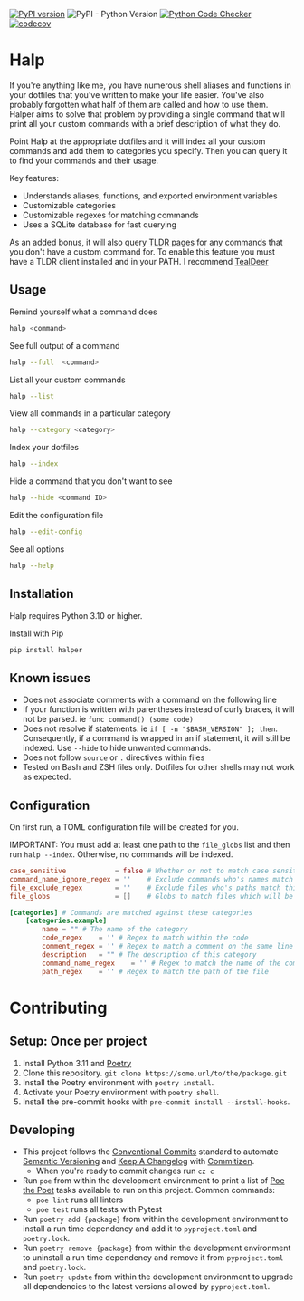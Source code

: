[![PyPI version](https://badge.fury.io/py/halper.svg)](https://badge.fury.io/py/halper) ![PyPI - Python Version](https://img.shields.io/pypi/pyversions/halper) [![Python Code Checker](https://github.com/natelandau/halp/actions/workflows/automated-tests.yml/badge.svg)](https://github.com/natelandau/halp/actions/workflows/automated-tests.yml) [![codecov](https://codecov.io/gh/natelandau/halp/graph/badge.svg?token=GQ0UO3YCJO)](https://codecov.io/gh/natelandau/halp)

# Halp

If you're anything like me, you have numerous shell aliases and functions in your dotfiles that you've written to make your life easier. You've also probably forgotten what half of them are called and how to use them. Halper aims to solve that problem by providing a single command that will print all your custom commands with a brief description of what they do.

Point Halp at the appropriate dotfiles and it will index all your custom commands and add them to categories you specify. Then you can query it to find your commands and their usage.

Key features:

-   Understands aliases, functions, and exported environment variables
-   Customizable categories
-   Customizable regexes for matching commands
-   Uses a SQLite database for fast querying

As an added bonus, it will also query [TLDR pages](https://tldr.sh/) for any commands that you don't have a custom command for. To enable this feature you must have a TLDR client installed and in your PATH. I recommend [TealDeer](https://github.com/dbrgn/tealdeer)

## Usage

Remind yourself what a command does

```bash
halp <command>
```

See full output of a command

```bash
halp --full  <command>
```

List all your custom commands

```bash
halp --list
```

View all commands in a particular category

```bash
halp --category <category>
```

Index your dotfiles

```bash
halp --index
```

Hide a command that you don't want to see

```bash
halp --hide <command ID>
```

Edit the configuration file

```bash
halp --edit-config
```

See all options

```bash
halp --help
```

## Installation

Halp requires Python 3.10 or higher.

Install with Pip

```bash
pip install halper
```

## Known issues

-   Does not associate comments with a command on the following line
-   If your function is written with parentheses instead of curly braces, it will not be parsed. ie `func command() (some code)`
-   Does not resolve if statements. ie `if [ -n "$BASH_VERSION" ]; then`. Consequently, if a command is wrapped in an if statement, it will still be indexed. Use `--hide` to hide unwanted commands.
-   Does not follow `source` or `.` directives within files
-   Tested on Bash and ZSH files only. Dotfiles for other shells may not work as expected.

## Configuration

On first run, a TOML configuration file will be created for you.

IMPORTANT: You must add at least one path to the `file_globs` list and then run `halp --index`. Otherwise, no commands will be indexed.

```toml
case_sensitive            = false # Whether or not to match case sensitively with regexes
command_name_ignore_regex = ''    # Exclude commands who's names match this regex
file_exclude_regex        = ''    # Exclude files who's paths match this regex
file_globs                = []    # Globs to match files which will be indexed for commands

[categories] # Commands are matched against these categories
    [categories.example]
        name = "" # The name of the category
        code_regex    = '' # Regex to match within the code
        comment_regex = '' # Regex to match a comment on the same line as an alias/function definition or a comment on the first line of a function
        description   = "" # The description of this category
        command_name_regex    = '' # Regex to match the name of the command
        path_regex    = '' # Regex to match the path of the file
```

# Contributing

## Setup: Once per project

1. Install Python 3.11 and [Poetry](https://python-poetry.org)
2. Clone this repository. `git clone https://some.url/to/the/package.git`
3. Install the Poetry environment with `poetry install`.
4. Activate your Poetry environment with `poetry shell`.
5. Install the pre-commit hooks with `pre-commit install --install-hooks`.

## Developing

-   This project follows the [Conventional Commits](https://www.conventionalcommits.org/) standard to automate [Semantic Versioning](https://semver.org/) and [Keep A Changelog](https://keepachangelog.com/) with [Commitizen](https://github.com/commitizen-tools/commitizen).
    -   When you're ready to commit changes run `cz c`
-   Run `poe` from within the development environment to print a list of [Poe the Poet](https://github.com/nat-n/poethepoet) tasks available to run on this project. Common commands:
    -   `poe lint` runs all linters
    -   `poe test` runs all tests with Pytest
-   Run `poetry add {package}` from within the development environment to install a run time dependency and add it to `pyproject.toml` and `poetry.lock`.
-   Run `poetry remove {package}` from within the development environment to uninstall a run time dependency and remove it from `pyproject.toml` and `poetry.lock`.
-   Run `poetry update` from within the development environment to upgrade all dependencies to the latest versions allowed by `pyproject.toml`.
